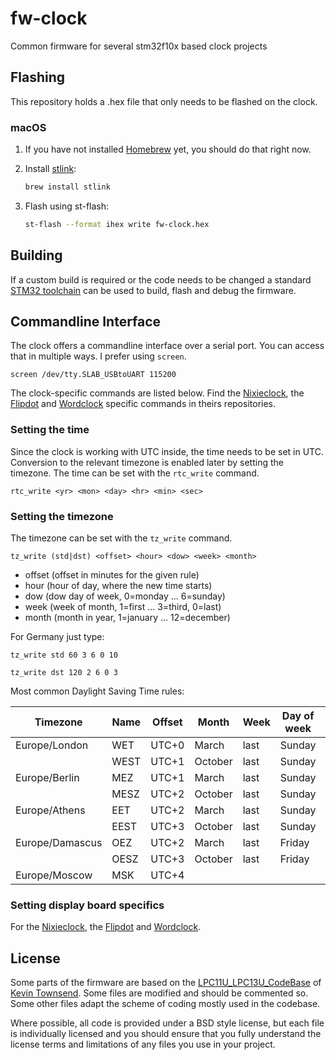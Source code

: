 # fw-clock
Common firmware for several stm32f10x based clock projects

## Flashing ##

This repository holds a .hex file that only needs to be flashed on the clock.

### macOS ###

1. If you have not installed [Homebrew][brew] yet, you should do that right now.

2. Install [stlink][stlink]:

    ```bash
    brew install stlink
    ```

3. Flash using st-flash:

    ```bash
    st-flash --format ihex write fw-clock.hex
    ```

## Building ##

If a custom build is required or the code needs to be changed a standard [STM32 toolchain][toolchain] can be used to build, flash and debug the firmware.


## Commandline Interface ##

The clock offers a commandline interface over a serial port.
You can access that in multiple ways. I prefer using `screen`.

`screen /dev/tty.SLAB_USBtoUART 115200`

The clock-specific commands are listed below. Find the [Nixieclock][nixieclock], the [Flipdot][flipdot] and [Wordclock][wordclock] specific commands in theirs repositories.

### Setting the time ###

Since the clock is working with UTC inside, the time needs to be set in UTC.
Conversion to the relevant timezone is enabled later by setting the timezone.
The time can be set with the `rtc_write` command.

`rtc_write <yr> <mon> <day> <hr> <min> <sec>`

### Setting the timezone ###

The timezone can be set with the `tz_write` command.

`tz_write (std|dst) <offset> <hour> <dow> <week> <month>`

- offset (offset in minutes for the given rule)
- hour   (hour of day, where the new time starts)
- dow    (dow day of week, 0=monday ... 6=sunday)
- week   (week of month, 1=first ... 3=third, 0=last)
- month  (month in year, 1=january ... 12=december)

For Germany just type:

`tz_write std 60 3 6 0 10`

`tz_write dst 120 2 6 0 3`

Most common Daylight Saving Time rules:

| Timezone      | Name | Offset | Month   | Week | Day of week | Hour |
| ------------- | ---- | ------ | ------- | ---- | ----------- | ---- |
| Europe/London | WET  | UTC+0  | March   | last | Sunday      | 1    |
|               | WEST | UTC+1  | October | last | Sunday      | 1    |
| Europe/Berlin | MEZ  | UTC+1  | March   | last | Sunday      | 1    |
|               | MESZ | UTC+2  | October | last | Sunday      | 1    |
| Europe/Athens | EET  | UTC+2  | March   | last | Sunday      | 1    |
|               | EEST | UTC+3  | October | last | Sunday      | 1    |
| Europe/Damascus | OEZ  | UTC+2  | March | last | Friday      | 0    |
|               | OESZ | UTC+3  | October | last | Friday      | 0    |
| Europe/Moscow | MSK  | UTC+4  |         |      |             |      |


### Setting display board specifics

For the [Nixieclock][nixieclock], the [Flipdot][flipdot] and [Wordclock][wordclock].


## License ##

Some parts of the firmware are based on the [LPC11U_LPC13U_CodeBase][codebase] of [Kevin Townsend][microbuilder]. Some files are modified and should be commented so. Some other files adapt the scheme of coding mostly used in the codebase.

Where possible, all code is provided under a BSD style license, but each file is individually licensed and you should ensure that you fully understand the license terms and limitations of any files you use in your project.

[codebase]: https://github.com/microbuilder/LPC11U_LPC13U_CodeBase
[microbuilder]: http://www.microbuilder.eu/
[toolchain]: https://jan1s.github.io/jekyll/update/2016/11/27/stm32-toolchain.html
[nixieclock]: https://github.com/jan1s/hw-nixieclock
[flipdot]: https://github.com/jan1s/hw-flipdot
[wordclock]: https://github.com/jan1s/hw-wordclock
[brew]: http://brew.sh
[stlink]: https://github.com/texane/stlink
